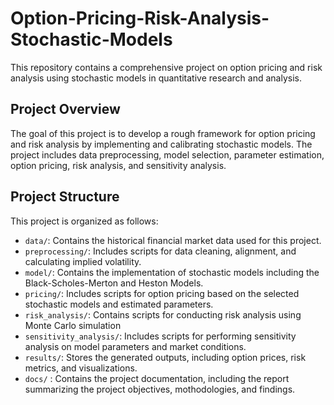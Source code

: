 # Option-Pricing-Risk-Analysis-Stochastic-Models
This repository contains a comprehensive project on option pricing and risk analysis using stochastic models in quantitative research and analysis.

## Project Overview
The goal of this project is to develop a rough framework for option pricing and risk analysis by implementing and calibrating stochastic models. The project includes data preprocessing, model selection, parameter estimation, option pricing, risk analysis, and sensitivity analysis.

## Project Structure
This project is organized as follows:

- `data/`: Contains the historical financial market data used for this project.
- `preprocessing/`: Includes scripts for data cleaning, alignment, and calculating implied volatility.
- `model/`: Contains the implementation of stochastic models including the Black-Scholes-Merton and Heston Models.
- `pricing/`: Includes scripts for option pricing based on the selected stochastic models and estimated parameters.
- `risk_analysis/`: Contains scripts for conducting risk analysis using Monte Carlo simulation
- `sensitivity_analysis/`: Includes scripts for performing sensitivity analysis on model parameters and market conditions.
- `results/`: Stores the generated outputs, including option prices, risk metrics, and visualizations.
- `docs/` : Contains the project documentation, including the report summarizing the project objectives, mothodologies, and findings.